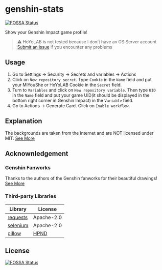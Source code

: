 # genshin-stats
[![FOSSA Status](https://app.fossa.com/api/projects/git%2Bgithub.com%2FJasonzyt%2Fgenshin-stats.svg?type=shield)](https://app.fossa.com/projects/git%2Bgithub.com%2FJasonzyt%2Fgenshin-stats?ref=badge_shield)

Show your Genshin Impact game profile!

> ⚠️ HoYoLAB is not tested because I don't have an OS Server account  
> [Submit an issue](https://github.com/Jasonzyt/genshin-stats/issues/new) if you encounter any problems

## Usage

1. Go to Settings -> Security -> Secrets and variables -> Actions
2. Click on `New repository secret`. Type `Cookie` in the `Name` field and put your MiYouShe or HoYoLAB Cookie in the `Secret` field.
3. Turn to `Variables` and click on `New repository variable`. Then type `UID` in the `Name` field and put your game UID(it should be displayed in the bottom right corner in Genshin Impact) in the `Variable` field.
4. Go to Actions -> Generate Card. Click on `Enable workflow`.

## Explanation

The backgrounds are taken from the internet and are NOT licensed under MIT. [See More](https://github.com/Jasonzyt/genshin-stats/blob/main/assets/img/README.md)

## Acknownledgement

### Genshin Fanworks

Thanks to the authors of the Genshin fanworks for their beautiful drawings!  
[See More](https://github.com/Jasonzyt/genshin-stats/blob/main/assets/img/README.md)

### Third-party Libraries
Library                                     | License
--------------------------------------------|--------------------------------------------------------------------
[requests](https://github.com/psf/requests) | Apache-2.0  
[selenium](https://www.selenium.dev)        | Apache-2.0  
[pillow](https://python-pillow.org)         | [HPND](https://github.com/python-pillow/Pillow/blob/main/LICENSE)


## License
[![FOSSA Status](https://app.fossa.com/api/projects/git%2Bgithub.com%2FJasonzyt%2Fgenshin-stats.svg?type=large)](https://app.fossa.com/projects/git%2Bgithub.com%2FJasonzyt%2Fgenshin-stats?ref=badge_large)